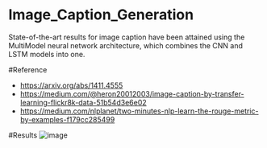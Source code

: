 # Image_Caption_Generation
State-of-the-art results for image caption have been attained using the MultiModel neural network architecture, which combines the CNN and LSTM models into one.


#Reference
* https://arxiv.org/abs/1411.4555
* https://medium.com/@heron20012003/image-caption-by-transfer-learning-flickr8k-data-51b54d3e6e02
* https://medium.com/nlplanet/two-minutes-nlp-learn-the-rouge-metric-by-examples-f179cc285499

#Results 
![image](https://user-images.githubusercontent.com/42600473/218851514-599ad820-52a2-4c9f-bf11-3b82ef300929.png)

